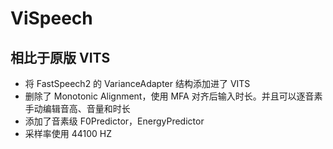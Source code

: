 # ViSpeech

## 相比于原版 VITS

+ 将 FastSpeech2 的 VarianceAdapter 结构添加进了 VITS
+ 删除了 Monotonic Alignment，使用 MFA 对齐后输入时长。并且可以逐音素手动编辑音高、音量和时长
+ 添加了音素级 F0Predictor，EnergyPredictor
+ 采样率使用 44100 HZ
